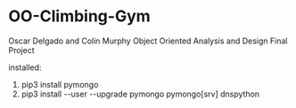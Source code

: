# OO-Climbing-Gym
Oscar Delgado and Colin Murphy
Object Oriented Analysis and Design Final Project

installed:
1. pip3 install pymongo
2. pip3 install --user --upgrade pymongo pymongo[srv] dnspython
